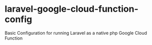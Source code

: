 # laravel-google-cloud-function-config
Basic Configuration for running Laravel as a native php Google Cloud Function 
